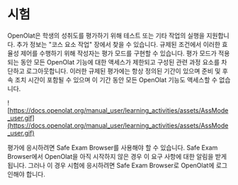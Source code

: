 # 시험

OpenOlat은 학생의 성취도를 평가하기 위해 테스트 또는 기타 작업의 실행을 지원합니다. 추가 정보는 "코스 요소 작업" 장에서 찾을 수 있습니다. 규제된 조건에서 이러한 효율성 제어를 수행하기 위해 작성자는 평가 모드를 구현할 수 있습니다. 평가 모드가 적용되는 동안 모든 OpenOlat 기능에 대한 액세스가 제한되고 구성된 관련 과정 요소를 차단하고 로그아웃합니다. 이러한 규제된 평가에는 항상 정의된 기간이 있으며 준비 및 후속 조치 시간이 포함될 수 있으며 이 기간 동안 모든 OpenOlat 기능도 액세스할 수 없습니다.

![https://docs.openolat.org/manual_user/learning_activities/assets/AssMode_user.gif](https://docs.openolat.org/manual_user/learning_activities/assets/AssMode_user.gif)

평가에 응시하려면 Safe Exam Browser를 사용해야 할 수 있습니다. Safe Exam Browser에서 OpenOlat을 아직 시작하지 않은 경우 이 요구 사항에 대한 알림을 받게 됩니다. 그러나 이 경우 시험에 응시하려면 Safe Exam Browser로 OpenOlat에 로그인해야 합니다.